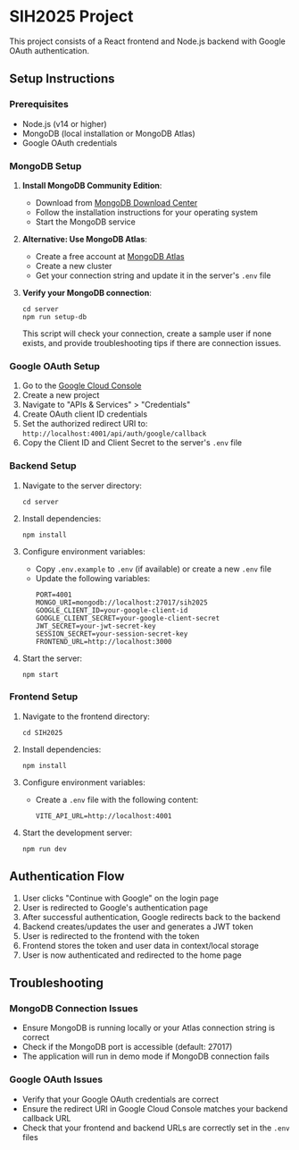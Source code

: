 # SIH2025 Project

This project consists of a React frontend and Node.js backend with Google OAuth authentication.

## Setup Instructions

### Prerequisites

- Node.js (v14 or higher)
- MongoDB (local installation or MongoDB Atlas)
- Google OAuth credentials

### MongoDB Setup

1. **Install MongoDB Community Edition**:
   - Download from [MongoDB Download Center](https://www.mongodb.com/try/download/community)
   - Follow the installation instructions for your operating system
   - Start the MongoDB service

2. **Alternative: Use MongoDB Atlas**:
   - Create a free account at [MongoDB Atlas](https://www.mongodb.com/cloud/atlas/register)
   - Create a new cluster
   - Get your connection string and update it in the server's `.env` file

3. **Verify your MongoDB connection**:
   ```
   cd server
   npm run setup-db
   ```
   This script will check your connection, create a sample user if none exists, and provide troubleshooting tips if there are connection issues.

### Google OAuth Setup

1. Go to the [Google Cloud Console](https://console.cloud.google.com/)
2. Create a new project
3. Navigate to "APIs & Services" > "Credentials"
4. Create OAuth client ID credentials
5. Set the authorized redirect URI to: `http://localhost:4001/api/auth/google/callback`
6. Copy the Client ID and Client Secret to the server's `.env` file

### Backend Setup

1. Navigate to the server directory:
   ```
   cd server
   ```

2. Install dependencies:
   ```
   npm install
   ```

3. Configure environment variables:
   - Copy `.env.example` to `.env` (if available) or create a new `.env` file
   - Update the following variables:
     ```
     PORT=4001
     MONGO_URI=mongodb://localhost:27017/sih2025
     GOOGLE_CLIENT_ID=your-google-client-id
     GOOGLE_CLIENT_SECRET=your-google-client-secret
     JWT_SECRET=your-jwt-secret-key
     SESSION_SECRET=your-session-secret-key
     FRONTEND_URL=http://localhost:3000
     ```

4. Start the server:
   ```
   npm start
   ```

### Frontend Setup

1. Navigate to the frontend directory:
   ```
   cd SIH2025
   ```

2. Install dependencies:
   ```
   npm install
   ```

3. Configure environment variables:
   - Create a `.env` file with the following content:
     ```
     VITE_API_URL=http://localhost:4001
     ```

4. Start the development server:
   ```
   npm run dev
   ```

## Authentication Flow

1. User clicks "Continue with Google" on the login page
2. User is redirected to Google's authentication page
3. After successful authentication, Google redirects back to the backend
4. Backend creates/updates the user and generates a JWT token
5. User is redirected to the frontend with the token
6. Frontend stores the token and user data in context/local storage
7. User is now authenticated and redirected to the home page

## Troubleshooting

### MongoDB Connection Issues

- Ensure MongoDB is running locally or your Atlas connection string is correct
- Check if the MongoDB port is accessible (default: 27017)
- The application will run in demo mode if MongoDB connection fails

### Google OAuth Issues

- Verify that your Google OAuth credentials are correct
- Ensure the redirect URI in Google Cloud Console matches your backend callback URL
- Check that your frontend and backend URLs are correctly set in the `.env` files